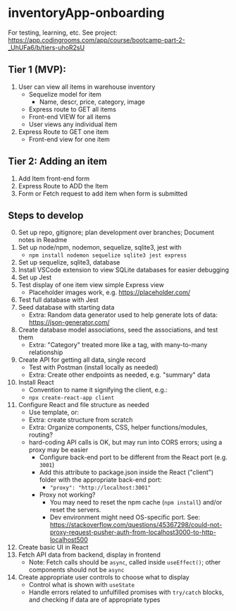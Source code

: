 # inventoryApp-onboarding
For testing, learning, etc.  See project: https://app.codingrooms.com/app/course/bootcamp-part-2-_UhUFa6/b/tiers-uhoR2sU

## Tier 1 (MVP): 
1. User can view all items in warehouse inventory
    * Sequelize model for item
        * Name, descr, price, category, image
    * Express route to GET all items
    * Front-end VIEW for all items
    * User views any individual item
2. Express Route to GET one item
    * Front-end view for one item

## Tier 2: Adding an item
1. Add Item front-end form
2. Express Route to ADD the Item
3. Form or Fetch request to add item when form is submitted

## Steps to develop
0. Set up repo, gitignore; plan development over branches; Document notes in Readme
1. Set up node/npm, nodemon, sequelize, sqlite3, jest with
    * ``npm install nodemon sequelize sqlite3 jest express``
2. Set up sequelize, sqlite3, database
3. Install VSCode extension to view SQLite databases for easier debugging
4. Set up Jest
5. Test display of one item view simple Express view
    * Placeholder images work, e.g. https://placeholder.com/
6. Test full database with Jest
7. Seed database with starting data
    * Extra: Random data generator used to help generate lots of data: https://json-generator.com/
8. Create database model associations, seed the associations, and test them
    * Extra: "Category" treated more like a tag, with many-to-many relationship
9. Create API for getting all data, single record
    * Test with Postman (install locally as needed)
    * Extra: Create other endpoints as needed, e.g. "summary" data
10. Install React
    * Convention to name it signifying the client, e.g.:
    * ``npx create-react-app client``
11. Configure React and file structure as needed
    * Use template, or:
    * Extra: create structure from scratch
    * Extra: Organize components, CSS, helper functions/modules, routing?
    * hard-coding API calls is OK, but may run into CORS errors; using a proxy may be easier
        * Configure back-end port to be different from the React port (e.g. ``3001``)
        * Add this attribute to package.json inside the React ("client") folder with the appropriate back-end port: 
            * ``"proxy": "http://localhost:3001"``
        * Proxy not working? 
            * You may need to reset the npm cache (``npm install``) and/or reset the servers.
            * Dev environment might need OS-specific port. See: https://stackoverflow.com/questions/45367298/could-not-proxy-request-pusher-auth-from-localhost3000-to-http-localhost500
12. Create basic UI in React
13. Fetch API data from backend, display in frontend
    * Note: Fetch calls should be ``async``, called inside ``useEffect()``; other components should not be ``async``
14. Create appropriate user controls to choose what to display
    * Control what is shown with ``useState``
    * Handle errors related to unfulfilled promises with ``try/catch`` blocks, and checking if data are of appropriate types

